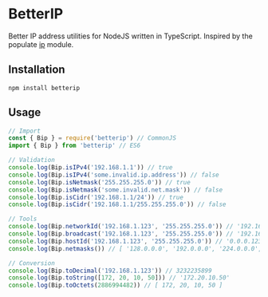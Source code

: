 # BetterIP

Better IP address utilities for NodeJS written in TypeScript. Inspired by the populate [ip](https://github.com/indutny/node-ip) module.

## Installation

```shell
npm install betterip
```

## Usage

```typescript
// Import
const { Bip } = require('betterip') // CommonJS
import { Bip } from 'betterip' // ES6

// Validation
console.log(Bip.isIPv4('192.168.1.1')) // true
console.log(Bip.isIPv4('some.invalid.ip.address')) // false
console.log(Bip.isNetmask('255.255.255.0')) // true
console.log(Bip.isNetmask('some.invalid.net.mask')) // false
console.log(Bip.isCidr('192.168.1.1/24')) // true
console.log(Bip.isCidr('192.168.1.1/255.255.255.0')) // false

// Tools
console.log(Bip.networkId('192.168.1.123', '255.255.255.0')) // '192.168.1.0'
console.log(Bip.broadcast('192.168.1.123', '255.255.255.0')) // '192.168.1.255'
console.log(Bip.hostId('192.168.1.123', '255.255.255.0')) // '0.0.0.123'
console.log(Bip.netmasks()) // [ '128.0.0.0', '192.0.0.0', '224.0.0.0', ... ]

// Conversion
console.log(Bip.toDecimal('192.168.1.123')) // 3232235899
console.log(Bip.toString([172, 20, 10, 50])) // '172.20.10.50'
console.log(Bip.toOctets(2886994482)) // [ 172, 20, 10, 50 ]
```
